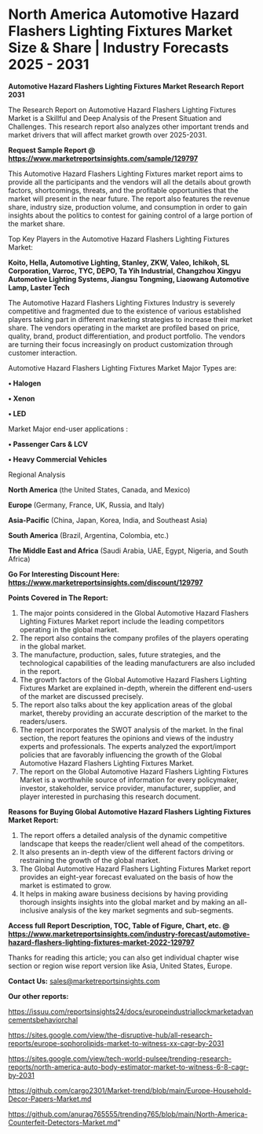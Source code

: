 # North America Automotive Hazard Flashers Lighting Fixtures Market Size & Share | Industry Forecasts 2025 - 2031

<strong>Automotive Hazard Flashers Lighting Fixtures Market Research Report 2031</strong>

The Research Report on Automotive Hazard Flashers Lighting Fixtures Market is a Skillful and Deep Analysis of the Present Situation and Challenges. This research report also analyzes other important trends and market drivers that will affect market growth over 2025-2031.

<strong>Request Sample Report @ <a href=https://www.marketreportsinsights.com/sample/129797>https://www.marketreportsinsights.com/sample/129797</a></strong>

This Automotive Hazard Flashers Lighting Fixtures market report aims to provide all the participants and the vendors will all the details about growth factors, shortcomings, threats, and the profitable opportunities that the market will present in the near future. The report also features the revenue share, industry size, production volume, and consumption in order to gain insights about the politics to contest for gaining control of a large portion of the market share.

Top Key Players in the Automotive Hazard Flashers Lighting Fixtures Market:

<strong>Koito, Hella, Automotive Lighting, Stanley, ZKW, Valeo, Ichikoh, SL Corporation, Varroc, TYC, DEPO, Ta Yih Industrial, Changzhou Xingyu Automotive Lighting Systems, Jiangsu Tongming, Liaowang Automotive Lamp, Laster Tech</strong>

The Automotive Hazard Flashers Lighting Fixtures Industry is severely competitive and fragmented due to the existence of various established players taking part in different marketing strategies to increase their market share. The vendors operating in the market are profiled based on price, quality, brand, product differentiation, and product portfolio. The vendors are turning their focus increasingly on product customization through customer interaction.

Automotive Hazard Flashers Lighting Fixtures Market Major Types are:

<strong>• Halogen

• Xenon

• LED</strong>

Market Major end-user applications :

<strong>• Passenger Cars & LCV

• Heavy Commercial Vehicles</strong>

Regional Analysis

</u><strong><b>North America</b></strong> (the United States, Canada, and Mexico)

<strong><b>Europe </b></strong>(Germany, France, UK, Russia, and Italy)

<strong><b>Asia-Pacific</b></strong> (China, Japan, Korea, India, and Southeast Asia)

<strong><b>South America</b></strong> (Brazil, Argentina, Colombia, etc.)

<strong><b>The Middle East and Africa</b></strong> (Saudi Arabia, UAE, Egypt, Nigeria, and South Africa)

<strong>Go For Interesting Discount Here: <a href=https://www.marketreportsinsights.com/discount/129797>https://www.marketreportsinsights.com/discount/129797</a></strong>

<strong>Points Covered in The Report:</strong>
<ol>
  <li>The major points considered in the Global Automotive Hazard Flashers Lighting Fixtures Market report include the leading competitors operating in the global market.</li>
  <li>The report also contains the company profiles of the players operating in the global market.</li>
  <li>The manufacture, production, sales, future strategies, and the technological capabilities of the leading manufacturers are also included in the report.</li>
  <li>The growth factors of the Global Automotive Hazard Flashers Lighting Fixtures Market are explained in-depth, wherein the different end-users of the market are discussed precisely.</li>
  <li>The report also talks about the key application areas of the global market, thereby providing an accurate description of the market to the readers/users.</li>
  <li>The report incorporates the SWOT analysis of the market. In the final section, the report features the opinions and views of the industry experts and professionals. The experts analyzed the export/import policies that are favorably influencing the growth of the Global Automotive Hazard Flashers Lighting Fixtures Market.</li>
  <li>The report on the Global Automotive Hazard Flashers Lighting Fixtures Market is a worthwhile source of information for every policymaker, investor, stakeholder, service provider, manufacturer, supplier, and player interested in purchasing this research document.</li>
</ol>
<strong>Reasons for Buying Global Automotive Hazard Flashers Lighting Fixtures Market Report:</strong>

<ol>
  <li>The report offers a detailed analysis of the dynamic competitive landscape that keeps the reader/client well ahead of the competitors.</li>
  <li>It also presents an in-depth view of the different factors driving or restraining the growth of the global market.</li>
  <li>The Global Automotive Hazard Flashers Lighting Fixtures Market report provides an eight-year forecast evaluated on the basis of how the market is estimated to grow.</li>
  <li>It helps in making aware business decisions by having providing thorough insights insights into the global market and by making an all-inclusive analysis of the key market segments and sub-segments.</li>
</ol>
<strong>Access full Report Description, TOC, Table of Figure, Chart, etc. @ <a href=https://www.marketreportsinsights.com/industry-forecast/automotive-hazard-flashers-lighting-fixtures-market-2022-129797>https://www.marketreportsinsights.com/industry-forecast/automotive-hazard-flashers-lighting-fixtures-market-2022-129797</a></strong>


Thanks for reading this article; you can also get individual chapter wise section or region wise report version like Asia, United States, Europe.

<strong>Contact Us:</strong>
sales@marketreportsinsights.com

<strong>Our other reports:</strong>

<a href=https://issuu.com/reportsinsights24/docs/europeindustriallockmarketadvancementsbehaviorchal>https://issuu.com/reportsinsights24/docs/europeindustriallockmarketadvancementsbehaviorchal</a>

<a href=https://sites.google.com/view/the-disruptive-hub/all-research-reports/europe-sophorolipids-market-to-witness-xx-cagr-by-2031>https://sites.google.com/view/the-disruptive-hub/all-research-reports/europe-sophorolipids-market-to-witness-xx-cagr-by-2031</a>

<a href=https://sites.google.com/view/tech-world-pulsee/trending-research-reports/north-america-auto-body-estimator-market-to-witness-6-8-cagr-by-2031>https://sites.google.com/view/tech-world-pulsee/trending-research-reports/north-america-auto-body-estimator-market-to-witness-6-8-cagr-by-2031</a>

<a href=https://github.com/cargo2301/Market-trend/blob/main/Europe-Household-Decor-Papers-Market.md>https://github.com/cargo2301/Market-trend/blob/main/Europe-Household-Decor-Papers-Market.md</a>

<a href=https://github.com/anurag765555/trending765/blob/main/North-America-Counterfeit-Detectors-Market.md>https://github.com/anurag765555/trending765/blob/main/North-America-Counterfeit-Detectors-Market.md</a>"

